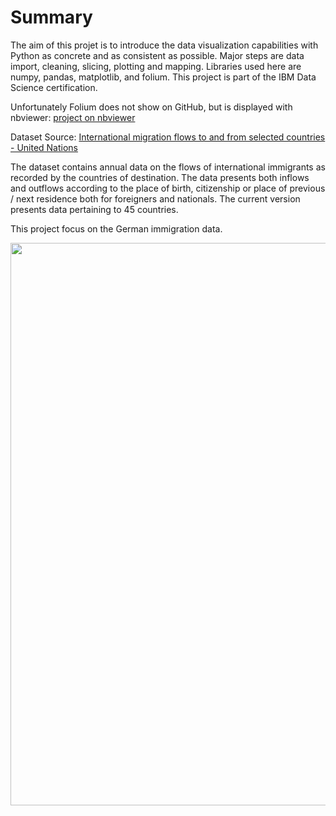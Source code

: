 # Summary
<p>

The aim of this projet is to introduce the data visualization capabilities with Python as concrete and as consistent as possible. Major steps are data import, cleaning, slicing, plotting and mapping. Libraries used here are numpy, pandas,
matplotlib, and folium. This project is part of the IBM Data Science certification.
</p> 

<p>
Unfortunately Folium does not show on GitHub, but is displayed with nbviewer:
<a href="https://nbviewer.jupyter.org/github/RolfChung/germany_migration/blob/master/migration_germany.ipynb" target="_blank">project on nbviewer</a> 
</p> 


<p>
Dataset Source: 
<a href="https://www.un.org/en/development/desa/population/migration/data/index.asp" target="_blank">International migration flows to and from selected countries - United Nations</a> 
    

The dataset contains annual data on the flows of international immigrants as recorded by the countries of destination. The data presents both inflows and outflows according to the place of birth, citizenship or place of previous / next residence both for foreigners and nationals. The current version presents data pertaining to 45 countries.

This project focus on the German immigration data.

<img src = "https://s3-api.us-geo.objectstorage.softlayer.net/cf-courses-data/CognitiveClass/DV0101EN/labs/Images/Mod1Fig1-Dataset.png" align="center" width=900>
</p>
